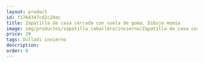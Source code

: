 ```yaml
---
layout: product
id: f1764347cd2c20ec
title: Zapatilla de casa cerrada con suela de goma. Dibujo momia
image: img/productos/zapatilla caballero/invierno/Zapatilla de casa cerrada con suela de goma. Dibujo momia=29=Vulladi invierno.webp
price: 29
tags: Vulladi invierno
description: 
order: 0
---
```

